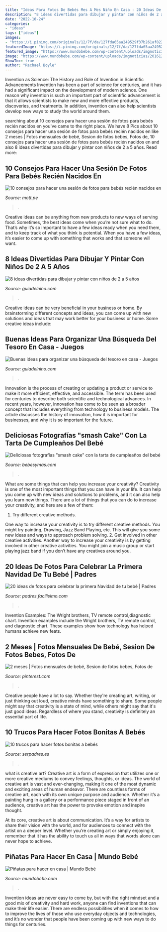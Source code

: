 ```yaml
---
title: "Ideas Para Fotos De Bebés Mes A Mes Niño En Casa : 20 Ideas De Fotos Para Celebrar La Primera Navidad De Tu Bebé"
description: "8 ideas divertidas para dibujar y pintar con niños de 2 a 5 años"
date: "2022-10-24"
categories:
- "ideas"
tags: ["ideas"]
images:
- "https://i.pinimg.com/originals/12/7f/da/127fda65aa249529f37b261af8227432.jpg"
featuredImage: "https://i.pinimg.com/originals/12/7f/da/127fda65aa249529f37b261af8227432.jpg"
featured_image: "https://www.mundobebe.com/wp-content/uploads/imgnoticias/201612/2439.jpg"
image: "https://www.mundobebe.com/wp-content/uploads/imgnoticias/201612/2439.jpg"
ShowToc: true
author: "Rachael Boyle"
---
```



Invention as Science: The History and Role of Invention in Scientific Advancements
Invention has been a part of science for centuries, and it has had a significant impact on the development of modern science. One reason why invention is such an important part of scientific advancement is that it allows scientists to make new and more effective products, discoveries, and treatments. In addition, invention can also help scientists develop new ways to study the world around them.

	

		
searching about 10 consejos para hacer una sesión de fotos para bebés recién nacidos en you've came to the right place. We have 8 Pics about 10 consejos para hacer una sesión de fotos para bebés recién nacidos en like 2 meses | Fotos mensuales de bebé, Sesion de fotos bebes, Fotos de, 10 consejos para hacer una sesión de fotos para bebés recién nacidos en and also 8 ideas divertidas para dibujar y pintar con niños de 2 a 5 años. Read more:
		
    
## 10 Consejos Para Hacer Una Sesión De Fotos Para Bebés Recién Nacidos En

<img loading=lazy src="https://mott.pe/noticias/wp-content/uploads/2019/03/define-el-estilo-para-las-fotos-new-born-en-casa-1024x594.jpg" onerror="this.onerror=null;this.src='https://tse3.mm.bing.net/th?id=OIP.p3y-ejKWtboCMhLyxrn_bQHaES&amp;pid=15.1';" alt="10 consejos para hacer una sesión de fotos para bebés recién nacidos en">

_Source: mott.pe_

>. 

	

Creative ideas can be anything from new products to new ways of serving food. Sometimes, the best ideas come when you’re not sure what to do. That’s why it’s so important to have a few ideas ready when you need them, and to keep track of what you think is potential. When you have a few ideas, it’s easier to come up with something that works and that someone will want.

    
## 8 Ideas Divertidas Para Dibujar Y Pintar Con Niños De 2 A 5 Años

<img loading=lazy src="https://www.guiadelnino.com/var/guiadelnino.com/storage/images/juegos-y-fiestas/manualidades-para-ninos/8-ideas-divertidas-para-dibujar-y-pintar-con-ninos-de-2-a-5-anos/7609902-9-esl-ES/8-ideas-divertidas-para-dibujar-y-pintar-con-ninos-de-2-a-5-anos.jpg" onerror="this.onerror=null;this.src='https://tse4.mm.bing.net/th?id=OIP.cu24Gg9cIaXKV9_A1y1F2AHaC5&amp;pid=15.1';" alt="8 ideas divertidas para dibujar y pintar con niños de 2 a 5 años">

_Source: guiadelnino.com_

>. 

	

Creative ideas can be very beneficial in your business or home. By brainstorming different concepts and ideas, you can come up with new solutions and ideas that may work better for your business or home. Some creative ideas include:

    
## Buenas Ideas Para Organizar Una Búsqueda Del Tesoro En Casa - Juegos

<img loading=lazy src="https://www.guiadelnino.com/var/guiadelnino.com/storage/images/juegos-y-fiestas/juegos-para-casa/buenas-ideas-para-organizar-una-busqueda-del-tesoro-en-casa/7610728-13-esl-ES/buenas-ideas-para-organizar-una-busqueda-del-tesoro-en-casa.jpg" onerror="this.onerror=null;this.src='https://tse3.mm.bing.net/th?id=OIP.4MbRNF_8vZ2MLRHg4YximwHaC5&amp;pid=15.1';" alt="Buenas ideas para organizar una búsqueda del tesoro en casa - Juegos">

_Source: guiadelnino.com_

>. 

	

Innovation is the process of creating or updating a product or service to make it more efficient, effective, and accessible. The term has been used for centuries to describe both scientific and technological advances. In recent years, however, innovation has come to be seen as a broader concept that Includes everything from technology to business models. The article discusses the history of innovation, how it is important for businesses, and why it is so important for the future.

    
## Deliciosas Fotografías &quot;smash Cake&quot; Con La Tarta De Cumpleaños Del Bebé

<img loading=lazy src="https://i.blogs.es/52638b/15769037695_d8cecf518d_k/450_1000.jpg" onerror="this.onerror=null;this.src='https://tse3.mm.bing.net/th?id=OIP.lqvRk70Ib6hvCjUGoe6oyQHaFS&amp;pid=15.1';" alt="Deliciosas fotografías &quot;smash cake&quot; con la tarta de cumpleaños del bebé">

_Source: bebesymas.com_

>. 

	

What are some things that can help you increase your creativity?
Creativity is one of the most important things that you can have in your life. It can help you come up with new ideas and solutions to problems, and it can also help you learn new things. There are a lot of things that you can do to increase your creativity, and here are a few of them: 
1. Try different creative methods.

One way to increase your creativity is to try different creative methods. You might try painting, Drawing, Jazz Band Playing, etc. This will give you some new ideas and ways to approach problem solving. 
2. Get involved in other creative activities.
Another way to increase your creativity is by getting involved in other creative activities. You might join a music group or start playing jazz band if you don’t have any creatives around you.

    
## 20 Ideas De Fotos Para Celebrar La Primera Navidad De Tu Bebé | Padres

<img loading=lazy src="https://estag.fimagenes.com/img/2/3/C/j/1/3Cj1_900.jpg" onerror="this.onerror=null;this.src='https://tse1.mm.bing.net/th?id=OIP.Rx6biIbsyMhvUqiM3XbscQHaEK&amp;pid=15.1';" alt="20 ideas de fotos para celebrar la primera Navidad de tu bebé | Padres">

_Source: padres.facilisimo.com_

>. 

	

Invention Examples: The Wright brothers, TV remote control,diagnostic chart.
Invention examples include the Wright brothers, TV remote control, and diagnostic chart. These examples show how technology has helped humans achieve new feats.

    
## 2 Meses | Fotos Mensuales De Bebé, Sesion De Fotos Bebes, Fotos De

<img loading=lazy src="https://i.pinimg.com/originals/12/7f/da/127fda65aa249529f37b261af8227432.jpg" onerror="this.onerror=null;this.src='https://tse3.mm.bing.net/th?id=OIP.LjyYcjiQvLDxCowcY65M6wHaLc&amp;pid=15.1';" alt="2 meses | Fotos mensuales de bebé, Sesion de fotos bebes, Fotos de">

_Source: pinterest.com_

>. 

	

Creative people have a lot to say. Whether they're creating art, writing, or just thinking out loud, creative minds have something to share. Some people might say that creativity is a state of mind, while others might say that it's just good ideas. Regardless of where you stand, creativity is definitely an essential part of life.

    
## 10 Trucos Para Hacer Fotos Bonitas A Bebés

<img loading=lazy src="https://estaticos.serpadres.es/uploads/images/article/53db7276dce6174d23528453/istock-831013334.jpg" onerror="this.onerror=null;this.src='https://tse2.mm.bing.net/th?id=OIP.psNt27xiG97XRKCgWwOvTAHaE8&amp;pid=15.1';" alt="10 trucos para hacer fotos bonitas a bebés">

_Source: serpadres.es_

>. 

	

what is creative art?
Creative art is a form of expression that utilizes one or more creative mediums to convey feelings, thoughts, or ideas. The world of creative art is vast and ever-changing, making it one of the most dynamic and exciting areas of human endeavor.
There are countless forms of creative art, each with its own unique purpose and audience. Whether it’s a painting hung in a gallery or a performance piece staged in front of an audience, creative art has the power to provoke emotion and inspire thought.

At its core, creative art is about communication. It’s a way for artists to share their vision with the world, and for audiences to connect with the artist on a deeper level. Whether you’re creating art or simply enjoying it, remember that it has the ability to touch us all in ways that words alone can never hope to achieve.

    
## Piñatas Para Hacer En Casa | Mundo Bebé

<img loading=lazy src="https://www.mundobebe.com/wp-content/uploads/imgnoticias/201612/2439.jpg" onerror="this.onerror=null;this.src='https://tse4.mm.bing.net/th?id=OIP._6FjLq-N0YB51m0b9A-YkQHaH3&amp;pid=15.1';" alt="Piñatas para hacer en casa | Mundo Bebé">

_Source: mundobebe.com_

>. 

	

Invention ideas are never easy to come by, but with the right mindset and a good mix of creativity and hard work, anyone can find inventions that can make their life easier. There are endless possibilities when it comes to how to improve the lives of those who use everyday objects and technologies, and it’s no wonder that people have been coming up with new ways to do things for centuries.

